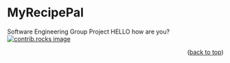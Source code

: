 # MyRecipePal
Software Engineering Group Project
HELLO
how are you?
<a href="https://github.com/skourde/MyRecipePal/graphs/contributors">
  <img src="https://contrib.rocks/image?repo=skourde/MyRecipePal/README" alt="contrib.rocks image" />
</a>

<p align="right">(<a href="#readme-top">back to top</a>)</p>
